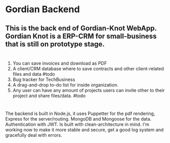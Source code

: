 # Gordian Backend

This is the back end of Gordian-Knot WebApp. 
Gordian Knot is a ERP-CRM for small-business that is still on prototype stage. 
-
#
1. You can save invoices and download as PDF 
2. A client/CRM database where to save contracts and other client-related files and data #todo
3. Bug tracker for TechBusiness
4. A drag-and-drop to-do list for inside organization.
5. Any user can have any amount of projects users can invite other to their project and share files/data. #todo

#
The backend is built in Node.js, it uses Puppetter for the pdf rendering, Express for the server/routing. MongoDB and Mongoose for the data. Authentication with JWT. Is built with clean-architecture in mind. I'm working now to make it more stable and secure, get a good log system and gracefully deal with errors.
 